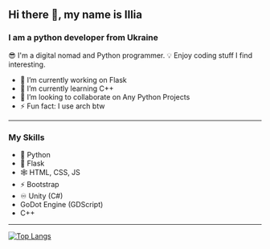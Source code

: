 ## Hi there 👋, my name is Illia
### I am a python developer from Ukraine
😎 I'm a digital nomad and Python programmer. 💡 Enjoy coding stuff I find interesting.

- 🔭 I’m currently working on Flask
- 🌱 I’m currently learning C++
- 👯 I’m looking to collaborate on Any Python Projects 
- ⚡ Fun fact: I use arch btw
---
### My Skills
- 🐍 Python
- 📯 Flask
- 🕸️ HTML, CSS, JS
- ⚡ Bootstrap
- ♾️ Unity (C#)
- GoDot Engine (GDScript)
- C++
---
[![Top Langs](https://github-readme-stats.vercel.app/api/top-langs/?username=def1de)](https://github.com/anuraghazra/github-readme-stats)
